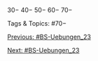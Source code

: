 30−
40−
50−
60−
70−

   Tags & Topics:
   #70−

[Previous: #BS-Uebungen_23](BS-Uebungen_23.md)

[Next: #BS-Uebungen_23](BS-Uebungen_23.md)